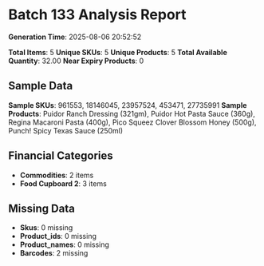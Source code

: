 # Batch 133 Analysis Report

**Generation Time**: 2025-08-06 20:52:52

**Total Items**: 5
**Unique SKUs**: 5
**Unique Products**: 5
**Total Available Quantity**: 32.00
**Near Expiry Products**: 0

## Sample Data
**Sample SKUs**: 961553, 18146045, 23957524, 453471, 27735991
**Sample Products**: Puidor Ranch Dressing (321gm), Puidor Hot Pasta Sauce (360g), Regina Macaroni Pasta (400g), Pico Squeez Clover Blossom Honey (500g), Punch! Spicy Texas Sauce (250ml)

## Financial Categories
- **Commodities**: 2 items
- **Food Cupboard 2**: 3 items

## Missing Data
- **Skus**: 0 missing
- **Product_ids**: 0 missing
- **Product_names**: 0 missing
- **Barcodes**: 2 missing

